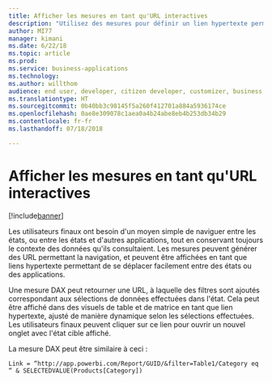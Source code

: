 ```yaml
---
title: Afficher les mesures en tant qu'URL interactives
description: "Utilisez des mesures pour définir un lien hypertexte permettant de naviguer depuis un état vers tout autre adresse web."
author: MI77
manager: kimani
ms.date: 6/22/18
ms.topic: article
ms.prod: 
ms.service: business-applications
ms.technology: 
ms.author: willthom
audience: end user, developer, citizen developer, customizer, business analyst, IT pro
ms.translationtype: HT
ms.sourcegitcommit: 0b40bb3c98145f5a260f412701a884a5936174ce
ms.openlocfilehash: 0ae8e309078c1aea0a4b24abe8eb4b253db34b29
ms.contentlocale: fr-fr
ms.lasthandoff: 07/18/2018

---
```


# <a name="show-measures-as-clickable-urls"></a>Afficher les mesures en tant qu'URL interactives

[!include[banner](../../../includes/banner.md)]

Les utilisateurs finaux ont besoin d'un moyen simple de naviguer entre les états, ou entre les états et d'autres applications, tout en conservant toujours le contexte des données qu'ils consultaient. Les mesures peuvent générer des URL permettant la navigation, et peuvent être affichées en tant que liens hypertexte permettant de se déplacer facilement entre des états ou des applications.

Une mesure DAX peut retourner une URL, à laquelle des filtres sont ajoutés correspondant aux sélections de données effectuées dans l'état. Cela peut être affiché dans des visuels de table et de matrice en tant que lien hypertexte, ajusté de manière dynamique selon les sélections effectuées. Les utilisateurs finaux peuvent cliquer sur ce lien pour ouvrir un nouvel onglet avec l'état cible affiché.

La mesure DAX peut être similaire à ceci :

`Link = “http://app.powerbi.com/Report/GUID/&filter=Table1/Category eq “ & SELECTEDVALUE(Products[Category])`

<!--
### Who uses this feature
This feature is intended for end users, developers, citizen developers, customizers, business analysts, and IT pros. No additional setup is required.
## Status
### Development status
In development
#### Target timeframe
October ‘18
-->

